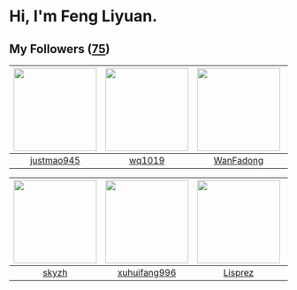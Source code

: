 # Hi, I'm Feng Liyuan.

## My Followers ([75](https://github.com/SunRunAway?tab=followers))

| <img src="https://avatars3.githubusercontent.com/u/619331?v=4" width="150" height="150" /> | <img src="https://avatars3.githubusercontent.com/u/9254545?v=4" width="150" height="150" /> | <img src="https://avatars3.githubusercontent.com/u/10414494?v=4" width="150" height="150" /> | <img src="https://avatars2.githubusercontent.com/u/37468107?v=4" width="150" height="150" /> |
| :----------------------------------------------------------------------------------------: | :-----------------------------------------------------------------------------------------: | :------------------------------------------------------------------------------------------: | :------------------------------------------------------------------------------------------: |
|                         [justmao945](https://github.com/justmao945)                        |                             [wq1019](https://github.com/wq1019)                             |                           [WanFadong](https://github.com/WanFadong)                          |                         [QueenieLLIU](https://github.com/QueenieLLIU)                        |

| <img src="https://avatars1.githubusercontent.com/u/4198311?v=4" width="150" height="150" /> | <img src="https://avatars3.githubusercontent.com/u/50138288?v=4" width="150" height="150" /> | <img src="https://avatars0.githubusercontent.com/u/14808551?v=4" width="150" height="150" /> | <img src="https://avatars0.githubusercontent.com/u/2173670?v=4" width="150" height="150" /> |
| :-----------------------------------------------------------------------------------------: | :------------------------------------------------------------------------------------------: | :------------------------------------------------------------------------------------------: | :-----------------------------------------------------------------------------------------: |
|                              [skyzh](https://github.com/skyzh)                              |                        [xuhuifang996](https://github.com/xuhuifang996)                       |                             [Lisprez](https://github.com/Lisprez)                            |                         [wonderflow](https://github.com/wonderflow)                         |